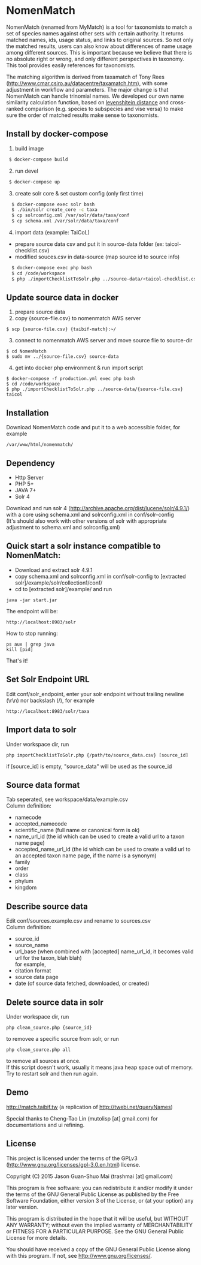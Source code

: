 # NomenMatch
  
NomenMatch (renamed from MyMatch) is a tool for taxonomists to match a set of species names against other sets with certain authority. It returns matched names, ids, usage status, and links to original sources. So not only the matched results, users can also know about differences of name usage among different sources.
This is important because we believe that there is no absolute right or wrong, and only different perspectives in taxonomy. This tool provides easily references for taxonomists.

The matching algorithm is derived from taxamatch of Tony Rees (http://www.cmar.csiro.au/datacentre/taxamatch.htm), with some adjustment in workflow and parameters. The major change is that NomenMatch can handle trinomial names.
We developed our own name similarity calculation function, based on [levenshitein distance](https://en.wikipedia.org/wiki/Levenshtein_distance) and cross-ranked comparison (e.g. species to subspecies and vise versa) to make sure the order of matched results make sense to taxonomists. 


Install by docker-compose
---------------------------

1) build image

```bash
 $ docker-compose build
```

2) run devel

```bash
 $ docker-compose up
```

3) create solr core & set custom config (only first time)

```bash
  $ docker-compose exec solr bash
  $ ./bin/solr create_core -c taxa
  $ cp solrconfig.xml /var/solr/data/taxa/conf
  $ cp schema.xml /var/solr/data/taxa/conf
```

4) import data (example: TaiCoL)

- prepare source data csv and put it in source-data folder (ex: taicol-checklist.csv)
- modified souces.csv in data-source (map source id to source info)

```bash
  $ docker-compose exec php bash
  $ cd /code/workspace
  $ php ./importChecklistToSolr.php ../source-data/<taicol-checklist.csv> taicol
  ```


Update source data in docker
---------------------------------------

1. prepare source data
2. copy {source-flie.csv} to nomenmatch AWS server
```bash=
$ scp {source-file.csv} {taibif-match}:~/
```
3. connect to nomenmatch AWS server and move source flie to source-dir
```bash=
$ cd NomenMatch
$ sudo mv ../{source-file.csv} source-data
```
4. get into docker php environment & run import script
```bash=
$ docker-compose -f production.yml exec php bash
$ cd /code/workspace
$ php ./importChecklistToSolr.php ../source-data/{source-file.csv} taicol
```

Installation
------
Download NomenMatch code and put it to a web accessible folder, for example
```
/var/www/html/nomenmatch/
```

Dependency
------
- Http Server
- PHP 5+
- JAVA 7+
- Solr 4

Download and run solr 4 (http://archive.apache.org/dist/lucene/solr/4.9.1/) with a core using schema.xml and solrconfig.xml in conf/solr-config  
(It's should also work with other versions of solr with appropriate adjustment to schema.xml and solrconfig.xml)  

Quick start a solr instance compatible to NomenMatch:
-----
- Download and extract solr 4.9.1  
- copy schema.xml and solrconfig.xml in conf/solr-config to [extracted solr]/example/solr/collection1/conf/  
- cd to [extracted solr]/example/ and run  
```
java -jar start.jar
```
The endpoint will be:
```
http://localhost:8983/solr
```

How to stop running:  
```
ps aux | grep java
kill [pid]
```
That's it!  

Set Solr Endpoint URL
-----
Edit conf/solr_endpoint, enter your solr endpoint without trailing newline (\r\n) nor backslash (/), for example
```
http://localhost:8983/solr/taxa
```

Import data to solr
-----
Under workspace dir, run  
```
php importChecklistToSolr.php {/path/to/source_data.csv} [source_id]
```
if [source_id] is empty, \"source_data\" will be used as the source_id  

Source data format
-----
Tab seperated, see workspace/data/example.csv  
Column definition:
- namecode
- accepted_namecode
- scientific_name (full name or canonical form is ok)
- name_url_id (the id which can be used to create a valid url to a taxon name page)
- accepted_name_url_id (the id which can be used to create a valid url to an accepted taxon name page, if the name is a synonym)
- family
- order
- class
- phylum
- kingdom

Describe source data
-----
Edit conf/sources.example.csv and rename to sources.csv  
Column definition:  
- source_id
- source_name
- url_base (when combined with [accepted] name_url_id, it becomes valid url for the taxon, blah blah)  
for example,
- citation format
- source data page
- date (of source data fetched, downloaded, or created)

Delete source data in solr
-----
Under workspace dir, run  
```
php clean_source.php {source_id}
```  
to removee a specific source from solr, or run  
```
php clean_source.php all
```
to remove all sources at once.  
If this script doesn't work, usually it means java heap space out of memory. Try to restart solr and then run again.  

Demo
-----
http://match.taibif.tw
(a replication of http://twebi.net/queryNames)

Special thanks to Cheng-Tao Lin (mutolisp [at] gmail.com) for documentations and ui refining.

License
-----
This project is licensed under the terms of the GPLv3 (http://www.gnu.org/licenses/gpl-3.0.en.html) license.

Copyright (C) 2015 Jason Guan-Shuo Mai (trashmai [at] gmail.com)

This program is free software: you can redistribute it and/or modify
it under the terms of the GNU General Public License as published by
the Free Software Foundation, either version 3 of the License, or
(at your option) any later version.

This program is distributed in the hope that it will be useful,
but WITHOUT ANY WARRANTY; without even the implied warranty of
MERCHANTABILITY or FITNESS FOR A PARTICULAR PURPOSE.  See the
GNU General Public License for more details.

You should have received a copy of the GNU General Public License
along with this program.  If not, see <http://www.gnu.org/licenses/>.
